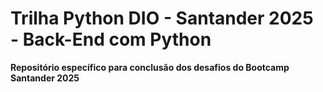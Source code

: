 # Trilha Python DIO - Santander 2025 - Back-End com Python

**Repositório específico para conclusão dos desafios do Bootcamp Santander 2025**

